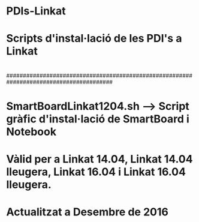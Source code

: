 # PDIs-Linkat
#
# Scripts d'instal·lació de les PDI's a Linkat
#
#
########################################################################################
# SmartBoardLinkat1204.sh  --> Script gràfic d'instal·lació de SmartBoard i Notebook
# Vàlid per a Linkat 14.04, Linkat 14.04 lleugera, Linkat 16.04 i Linkat 16.04 lleugera.
# Actualitzat a Desembre de 2016
# ######################################################################################
#
#
